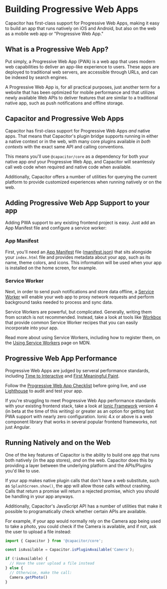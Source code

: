 # Building Progressive Web Apps

Capacitor has first-class support for Progressive Web Apps, making it easy to build an app that runs natively on iOS and Android, but also on the web as a mobile web app or "Progressive Web App."

## What is a Progressive Web App?

Put simply, a Progressive Web App (PWA) is a web app that uses modern web capabilities to deliver an app-like experience to users. These apps are deployed to traditional web servers, are accessible through URLs, and can be indexed by search engines.

A Progressive Web App is, for all practical purposes, just another term for a website that has been optimized for mobile performance and that utilizes newly available Web APIs to deliver features that are similar to a traditional native app, such as push notifications and offline storage.

## Capacitor and Progressive Web Apps

Capacitor has first-class support for Progressive Web Apps *and* native apps. That means that Capacitor's plugin bridge supports running in either a native context or in the web, with many core plugins available *in both contexts* with the exact same API and calling conventions.

This means you'll use `@capacitor/core` as a dependency for both your native app *and* your Progressive Web App, and Capacitor will seamlessly call web code when required and native code when available.

Additionally, Capacitor offers a number of utilities for querying the current platform to provide customized experiences when running natively or on the web.

## Adding Progressive Web App Support to your app

Adding PWA support to any existing frontend project is easy. Just add an App Manifest file and configure a service worker:

### App Manifest

First, you'll need an [App Manifest](https://developer.mozilla.org/en-US/docs/Web/Manifest) file ([manifest.json](https://developer.mozilla.org/en-US/Add-ons/WebExtensions/manifest.json))
that sits alongside your `index.html` file and provides metadata about your app, such as its name, theme colors, and icons. This information will be used
when your app is installed on the home screen, for example.

### Service Worker

Next, in order to send push notifications and store data offline, a [Service Worker](https://developer.mozilla.org/en-US/docs/Web/API/Service_Worker_API) will
enable your web app to proxy network requests and perform background tasks needed to process and sync data.

Service Workers are powerful, but complicated. Generally, writing them from scratch is not recommended. Instead, take a look at tools like [Workbox](https://developers.google.com/web/tools/workbox/) that
provide common Service Worker recipes that you can easily incorporate into your app.

Read more about using Service Workers, including how to register them, on the [Using Service Workers](https://developer.mozilla.org/en-US/docs/Web/API/Service_Worker_API/Using_Service_Workers) page on MDN.

## Progressive Web App Performance

Progressive Web Apps are judged by serveral performance standards, including [Time to Interactive](https://developers.google.com/web/tools/lighthouse/audits/time-to-interactive) and [First Meaningful Paint](https://developers.google.com/web/tools/lighthouse/audits/first-meaningful-paint). 

Follow the [Progressive Web App Checklist](https://developers.google.com/web/progressive-web-apps/checklist) before going live, and use [Lighthouse](https://developers.google.com/web/tools/lighthouse/) to audit and test your app.

If you're struggling to meet Progressive Web App performance standards with your existing frontend stack, take a look at [Ionic Framework](http://ionicframework.com/) version 4 (in beta at the time of this writing) or greater as an option for getting fast PWA support with nearly zero configuration. Ionic 4.x or above is a web component library that works in several popular frontend frameworks, not just Angular.

## Running Natively and on the Web

One of the key features of Capacitor is the ability to build one app that runs both natively (in the app stores), _and_ on the web. Capacitor does this by providing a layer between the underlying platform and the APIs/Plugins you'd like to use. 

If your app makes native plugin calls that don't have a web substitute, such as `SplashScreen.show()`, the app will allow those calls without crashing. Calls that return a promise will return a rejected promise, which you should be handling in your app anyways.

Additionally, Capacitor's JavaScript API has a number of utilities that make it possible to programatically check whether certain APIs are available. 

For example, if your app would normally rely on the Camera app being used to take a photo, you could check if the Camera is available, and if not, ask the user to upload a file instead:

```typescript
import { Capacitor } from '@capacitor/core';

const isAvailable = Capacitor.isPluginAvailable('Camera');

if (!isAvailable) {
  // Have the user upload a file instead
} else {
  // Otherwise, make the call:
  Camera.getPhoto()
}
```